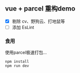 ## vue + parcel 重构demo

- [x] 剔除 cv、野狗云、打地鼠等
- [ ] 添加 EsLint

### 食用
使用parcel极速打包...
```
npm install
npm run dev
```